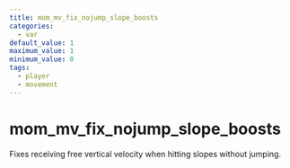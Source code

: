 ```yaml
---
title: mom_mv_fix_nojump_slope_boosts
categories:
  - var
default_value: 1
maximum_value: 1
minimum_value: 0
tags:
  - player
  - movement
---
```


# mom_mv_fix_nojump_slope_boosts

Fixes receiving free vertical velocity when hitting slopes without jumping.
